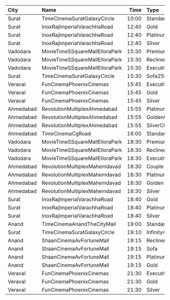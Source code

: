 | City      | Name                           |  Time | Type          | Price | Capacity | Booked |
| :-------- | :----------------------------- | ----: | :------------ | ----: | -------: | -----: |
| Surat     | TimeCinemaSuratGalaxyCircle    | 10:00 | Standard130   |  130₹ |       96 |      0 |
| Surat     | InoxRajImperialVarachhaRoad    | 12:40 | Gold          |  100₹ |       11 |      0 |
| Surat     | InoxRajImperialVarachhaRoad    | 12:40 | Platinum      |  100₹ |        8 |      0 |
| Surat     | InoxRajImperialVarachhaRoad    | 12:40 | Silver        |  100₹ |       10 |      0 |
| Vadodara  | MovieTimeSSquareMallElloraPark | 15:30 | Premium       |  100₹ |      118 |     13 |
| Vadodara  | MovieTimeSSquareMallElloraPark | 15:30 | Recliner      |  150₹ |        7 |      2 |
| Vadodara  | MovieTimeSSquareMallElloraPark | 15:30 | Executive     |  100₹ |       48 |      0 |
| Surat     | TimeCinemaSuratGalaxyCircle    | 15:30 | Sofa250       |  250₹ |       34 |      0 |
| Veraval   | FunCinemaPhoenixCinemas        | 15:45 | Executive     |  100₹ |       15 |      0 |
| Veraval   | FunCinemaPhoenixCinemas        | 15:45 | Gold          |  100₹ |       88 |      0 |
| Veraval   | FunCinemaPhoenixCinemas        | 15:45 | Silver        |  100₹ |       22 |      0 |
| Ahmedabad | RevolutionMultiplexAhmedabad   | 15:55 | PlatinumClass |  170₹ |      100 |      0 |
| Ahmedabad | RevolutionMultiplexAhmedabad   | 15:55 | GoldenClass   |  150₹ |      100 |      0 |
| Ahmedabad | RevolutionMultiplexAhmedabad   | 15:55 | SilverClass   |  120₹ |      100 |      0 |
| Ahmedabad | TimeCinemaCgRoad               | 16:00 | Standard220   |  220₹ |      108 |      8 |
| Vadodara  | MovieTimeSSquareMallElloraPark | 18:30 | Premium       |  100₹ |      120 |      0 |
| Vadodara  | MovieTimeSSquareMallElloraPark | 18:30 | Recliner      |  150₹ |        8 |      0 |
| Vadodara  | MovieTimeSSquareMallElloraPark | 18:30 | Executive     |  100₹ |       47 |      3 |
| Ahmedabad | RevolutionMultiplexMahemdavad  | 18:30 | Couple        |  200₹ |      100 |      0 |
| Ahmedabad | RevolutionMultiplexMahemdavad  | 18:30 | Platinum      |  160₹ |      100 |      0 |
| Ahmedabad | RevolutionMultiplexMahemdavad  | 18:30 | Golden        |  140₹ |      100 |      0 |
| Ahmedabad | RevolutionMultiplexMahemdavad  | 18:30 | Silver        |  120₹ |      100 |      0 |
| Surat     | InoxRajImperialVarachhaRoad    | 18:40 | Gold          |  100₹ |       75 |      0 |
| Surat     | InoxRajImperialVarachhaRoad    | 18:40 | Platinum      |  100₹ |       10 |      0 |
| Surat     | InoxRajImperialVarachhaRoad    | 18:40 | Silver        |  100₹ |       30 |      0 |
| Anand     | TimeCinemaAnandTheCityMall     | 19:00 | Standard100   |  100₹ |      127 |     27 |
| Surat     | TimeCinemaSuratGalaxyCircle    | 19:10 | Infinity400   |  400₹ |       22 |      0 |
| Anand     | ShaanCinemaAvFortuneMall       | 19:15 | Recliner      |  300₹ |      100 |      0 |
| Anand     | ShaanCinemaAvFortuneMall       | 19:15 | Sofa          |  250₹ |      100 |      0 |
| Anand     | ShaanCinemaAvFortuneMall       | 19:15 | Platinum      |  100₹ |      100 |      0 |
| Anand     | ShaanCinemaAvFortuneMall       | 19:15 | Gold          |  100₹ |      100 |      0 |
| Veraval   | FunCinemaPhoenixCinemas        | 21:30 | Executive     |  100₹ |       15 |      0 |
| Veraval   | FunCinemaPhoenixCinemas        | 21:30 | Gold          |  100₹ |       88 |      0 |
| Veraval   | FunCinemaPhoenixCinemas        | 21:30 | Silver        |  100₹ |       22 |      0 |